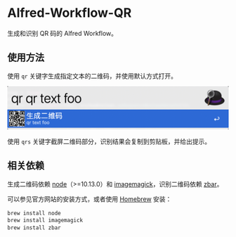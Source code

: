 # Alfred-Workflow-QR

生成和识别 QR 码的 Alfred Workflow。

## 使用方法

使用 `qr` 关键字生成指定文本的二维码，并使用默认方式打开。

![Alfred workflow qr](images/qr.png)

使用 `qrs` 关键字截屏二维码部分，识别结果会复制到剪贴板，并给出提示。

## 相关依赖

生成二维码依赖 [node](https://nodejs.org/)（>=10.13.0）和 [imagemagick](https://www.imagemagick.org/)，识别二维码依赖 [zbar](https://zbar.sourceforge.net/)。

可以参见官方网站的安装方式，或者使用 [Homebrew](https://brew.sh/) 安装：

```bash
brew install node
brew install imagemagick
brew install zbar
```
